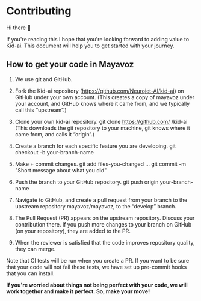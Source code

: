 # Contributing

Hi there 👋

If you're reading this I hope that you're looking forward to adding value to Kid-ai. This document will help you to get started with your journey.

## How to get your code in Mayavoz

1. We use git and GitHub.

2. Fork the Kid-ai repository (https://github.com/Neurojet-AI/kid-ai) on GitHub under your own account. (This creates a copy of mayavoz under your account, and GitHub knows where it came from, and we typically call this “upstream”.)

3. Clone your own kid-ai repository. git clone https://github.com/ <your-account> /kid-ai (This downloads the git repository to your machine, git knows where it came from, and calls it “origin”.)

4. Create a branch for each specific feature you are developing. git checkout -b your-branch-name

5. Make + commit changes. git add files-you-changed ... git commit -m "Short message about what you did"

6. Push the branch to your GitHub repository. git push origin your-branch-name

7. Navigate to GitHub, and create a pull request from your branch to the upstream repository mayavoz/mayavoz, to the “develop” branch.

8. The Pull Request (PR) appears on the upstream repository. Discuss your contribution there. If you push more changes to your branch on GitHub (on your repository), they are added to the PR.

9. When the reviewer is satisfied that the code improves repository quality, they can merge.

Note that CI tests will be run when you create a PR. If you want to be sure that your code will not fail these tests, we have set up pre-commit hooks that you can install.

**If you're worried about things not being perfect with your code, we will work togethor and make it perfect. So, make your move!**
  
  
